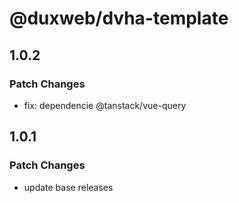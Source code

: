 # @duxweb/dvha-template

## 1.0.2

### Patch Changes

- fix: dependencie @tanstack/vue-query

## 1.0.1

### Patch Changes

- update base releases
